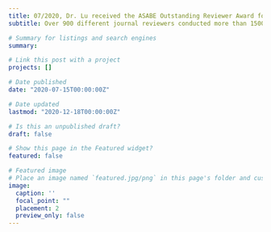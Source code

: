 ```yaml
---
title: 07/2020, Dr. Lu received the ASABE Outstanding Reviewer Award for 2019 👋👋
subtitle: Over 900 different journal reviewers conducted more than 1500 reviews in 2019. The Outstanding Reviewers selected must have completed two or more manuscripts, received an average R-score of 2.75 (out of 3.00) or more, and have an average completion time for reviews of 60 days or less. The R-score is the Associate Editor's assessment of the timeliness and quality of the review. These reviewers were selected by the Community Editors and were honored at the Annual International Meeting. The reviewers below are recognized for their outstanding work. https://asabe.org/RR19

# Summary for listings and search engines
summary: 

# Link this post with a project
projects: []

# Date published
date: "2020-07-15T00:00:00Z"

# Date updated
lastmod: "2020-12-18T00:00:00Z"

# Is this an unpublished draft?
draft: false

# Show this page in the Featured widget?
featured: false

# Featured image
# Place an image named `featured.jpg/png` in this page's folder and customize its options here.
image:
  caption: ''
  focal_point: ""
  placement: 2
  preview_only: false
---
```

